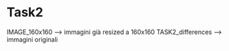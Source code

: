# Task2

IMAGE_160x160 --> immagini già resized a 160x160
TASK2_differences --> immagini originali 
